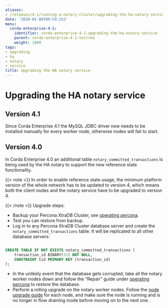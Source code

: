 ```yaml
---
aliases:
- /releases/4.1/running-a-notary-cluster/upgrading-the-ha-notary-service.html
date: '2020-01-08T09:59:25Z'
menu:
  corda-enterprise-4-1:
    identifier: corda-enterprise-4-1-upgrading-the-ha-notary-service
    parent: corda-enterprise-4-1-toctree
    weight: 1060
tags:
- upgrading
- ha
- notary
- service
title: Upgrading the HA notary service
---
```



# Upgrading the HA notary service


## Version 4.1

Since Corda Enterprise 4.1 the MySQL JDBC driver now needs to be installed manually for every worker node, otherwise nodes will fail to start.

## Version 4.0

In Corda Enterprise 4.0 an additional table ``notary_committed_transactions`` is being used by the HA notary to support the new reference state functionality.

{{< note >}}
In order to enable reference state usage, the minimum platform version of the whole network has to be updated to version 4, which means
both the client nodes and the notary service have to be upgraded to version 4.

{{< /note >}}
Upgrade steps:


* Backup your Percona XtraDB Cluster, see [operating percona](operating-percona.md).
* Test you can restore from backup.
* Log in to any Percona XtraDB Cluster database server and create the `notary_committed_transactions` table. It will be replicated to all other database servers:
```sql

CREATE TABLE IF NOT EXISTS notary_committed_transactions (
    transaction_id BINARY(32) NOT NULL,
    CONSTRAINT tid PRIMARY KEY (transaction_id)
);
```


* In the unlikely event that the database gets corrupted, take all the notary worker nodes down and follow the “Repair” guide under [operating percona](operating-percona.md) to restore the database.
* Perform a rolling upgrade on the notary worker nodes. Follow the [node upgrade guide](../node-upgrade-notes.md) for each node, and make sure the node is running and is no longer in flow draining mode before moving on to the next one.

